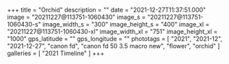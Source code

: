 +++
title = "Orchid"
description = ""
date = "2021-12-27T11:37:51.000"
image = "20211227@113751-1060430"
image_s = "20211227@113751-1060430-s"
image_width_s = "300"
image_height_s = "400"
image_xl = "20211227@113751-1060430-xl"
image_width_xl = "751"
image_height_xl = "1000"
gps_latitude = ""
gps_longitude = ""
phototags = [ "2021", "2021-12", "2021-12-27", "canon fd", "canon fd 50 3.5 macro new", "flower", "orchid" ]
galleries = [ "2021 Timeline" ]
+++
